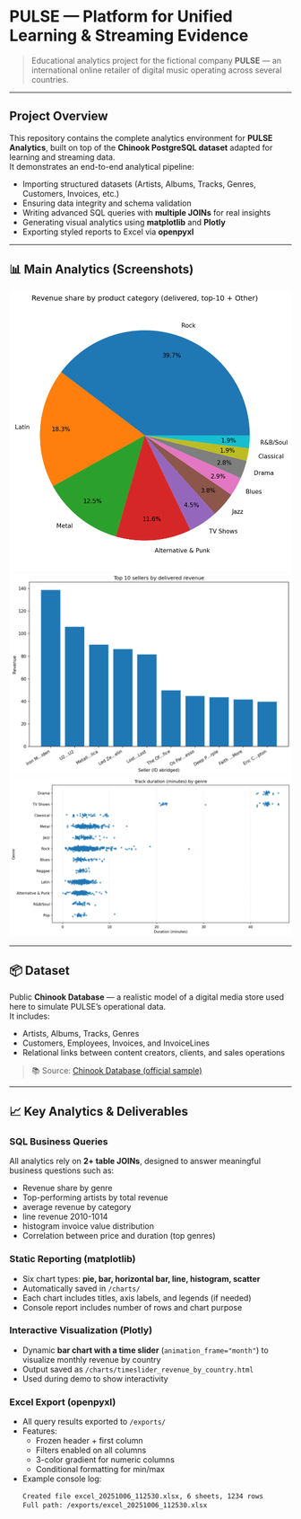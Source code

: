 # PULSE — Platform for Unified Learning & Streaming Evidence
> Educational analytics project for the fictional company **PULSE** — an international online retailer of digital music operating across several countries.
---

## Project Overview
This repository contains the complete analytics environment for **PULSE Analytics**, built on top of the **Chinook PostgreSQL dataset** adapted for learning and streaming data.  
It demonstrates an end-to-end analytical pipeline:

- Importing structured datasets (Artists, Albums, Tracks, Genres, Customers, Invoices, etc.)  
- Ensuring data integrity and schema validation  
- Writing advanced SQL queries with **multiple JOINs** for real insights  
- Generating visual analytics using **matplotlib** and **Plotly**  
- Exporting styled reports to Excel via **openpyxl**  

---

## 📊 Main Analytics (Screenshots)
![Pie Chart](charts/01_pie_revenue_by_category.png)  
![Bar Chart](charts/02_bar_top_sellers_by_revenue.png)  
![Horizontal Bar](charts/06_duration_by_genre_strip.png)  

---


## 📦 Dataset
Public **Chinook Database** — a realistic model of a digital media store used here to simulate PULSE’s operational data.  
It includes:
- Artists, Albums, Tracks, Genres  
- Customers, Employees, Invoices, and InvoiceLines  
- Relational links between content creators, clients, and sales operations  

> 📚 Source: [Chinook Database (official sample)](https://github.com/lerocha/chinook-database)

---

## 📈 Key Analytics & Deliverables

### SQL Business Queries
All analytics rely on **2+ table JOINs**, designed to answer meaningful business questions such as:
- Revenue share by genre  
- Top-performing artists by total revenue  
- average revenue by category
- line revenue 2010-1014
- histogram invoice value distribution
- Correlation between price and duration (top genres)

### Static Reporting (matplotlib)
- Six chart types: **pie, bar, horizontal bar, line, histogram, scatter**  
- Automatically saved in `/charts/`  
- Each chart includes titles, axis labels, and legends (if needed)  
- Console report includes number of rows and chart purpose  

### Interactive Visualization (Plotly)
- Dynamic **bar chart with a time slider** (`animation_frame="month"`) to visualize monthly revenue by country  
- Output saved as `/charts/timeslider_revenue_by_country.html`  
- Used during demo to show interactivity  

### Excel Export (openpyxl)
- All query results exported to `/exports/`  
- Features:
  - Frozen header + first column  
  - Filters enabled on all columns  
  - 3-color gradient for numeric columns  
  - Conditional formatting for min/max  
- Example console log:
  ```text
  Created file excel_20251006_112530.xlsx, 6 sheets, 1234 rows
  Full path: /exports/excel_20251006_112530.xlsx

